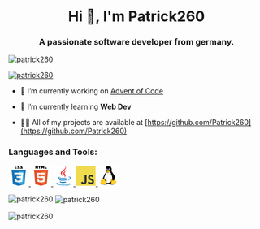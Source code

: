 <h1 align="center">Hi 👋, I'm Patrick260</h1>
<h3 align="center">A passionate software developer from germany.</h3>

<p
 align="left"> <img 
src="https://komarev.com/ghpvc/?username=patrick260&label=Profile%20views&color=0e75b6&style=flat"
 alt="patrick260" /> </p>

<p align="left"> <a 
href="https://github.com/ryo-ma/github-profile-trophy"><img 
src="https://github-profile-trophy.vercel.app/?username=patrick260" 
alt="patrick260" /></a> </p>

- 🔭 I’m currently working on [Advent of Code](https://github.com/Patrick260/AdventOfCode)

- 🌱 I’m currently learning **Web Dev**

- 👨‍💻 All of my projects are available at [https://github.com/Patrick260](https://github.com/Patrick260)

<h3 align="left">Languages and Tools:</h3>
<p align="left"> <a href="https://www.w3schools.com/css/" target="_blank" rel="noreferrer"> <img src="https://raw.githubusercontent.com/devicons/devicon/master/icons/css3/css3-original-wordmark.svg" alt="css3" width="40" height="40"/> </a> <a href="https://www.w3.org/html/" target="_blank" rel="noreferrer"> <img src="https://raw.githubusercontent.com/devicons/devicon/master/icons/html5/html5-original-wordmark.svg" alt="html5" width="40" height="40"/> </a> <a href="https://www.java.com" target="_blank" rel="noreferrer"> <img 
src="https://raw.githubusercontent.com/devicons/devicon/master/icons/java/java-original.svg" alt="java" width="40" height="40"/> </a> <a href="https://developer.mozilla.org/en-US/docs/Web/JavaScript" target="_blank" rel="noreferrer"> <img src="https://raw.githubusercontent.com/devicons/devicon/master/icons/javascript/javascript-original.svg" alt="javascript" width="40" height="40"/> </a> <a href="https://www.linux.org/" target="_blank" rel="noreferrer"> <img src="https://raw.githubusercontent.com/devicons/devicon/master/icons/linux/linux-original.svg" alt="linux" width="40" height="40"/> </a> </p>

<p><img align="left" src="https://github-readme-stats.vercel.app/api/top-langs?username=patrick260&show_icons=true&theme=dark&locale=en&layout=compact" alt="patrick260"/></p>

<p>&nbsp;<img align="center" src="https://github-readme-stats.vercel.app/api?username=patrick260&show_icons=true&theme=dark&locale=en" alt="patrick260"/></p>

<p><img align="center" src="https://github-readme-streak-stats.herokuapp.com/?user=patrick260&theme=dark" alt="patrick260" /></p>
